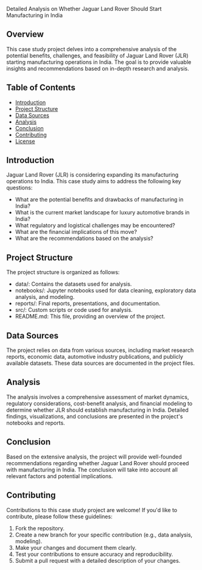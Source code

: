 Detailed Analysis on Whether Jaguar Land Rover Should Start Manufacturing in India

## Overview

This case study project delves into a comprehensive analysis of the potential benefits, challenges, and feasibility of Jaguar Land Rover (JLR) starting manufacturing operations in India. The goal is to provide valuable insights and recommendations based on in-depth research and analysis.

## Table of Contents

- [Introduction](#introduction)
- [Project Structure](#project-structure)
- [Data Sources](#data-sources)
- [Analysis](#analysis)
- [Conclusion](#conclusion)
- [Contributing](#contributing)
- [License](#license)

## Introduction

Jaguar Land Rover (JLR) is considering expanding its manufacturing operations to India. This case study aims to address the following key questions:
- What are the potential benefits and drawbacks of manufacturing in India?
- What is the current market landscape for luxury automotive brands in India?
- What regulatory and logistical challenges may be encountered?
- What are the financial implications of this move?
- What are the recommendations based on the analysis?

## Project Structure

The project structure is organized as follows:

- data/: Contains the datasets used for analysis.
- notebooks/: Jupyter notebooks used for data cleaning, exploratory data analysis, and modeling.
- reports/: Final reports, presentations, and documentation.
- src/: Custom scripts or code used for analysis.
- README.md: This file, providing an overview of the project.

## Data Sources

The project relies on data from various sources, including market research reports, economic data, automotive industry publications, and publicly available datasets. These data sources are documented in the project files.

## Analysis

The analysis involves a comprehensive assessment of market dynamics, regulatory considerations, cost-benefit analysis, and financial modeling to determine whether JLR should establish manufacturing in India. Detailed findings, visualizations, and conclusions are presented in the project's notebooks and reports.

## Conclusion

Based on the extensive analysis, the project will provide well-founded recommendations regarding whether Jaguar Land Rover should proceed with manufacturing in India. The conclusion will take into account all relevant factors and potential implications.

## Contributing

Contributions to this case study project are welcome! If you'd like to contribute, please follow these guidelines:

1. Fork the repository.
2. Create a new branch for your specific contribution (e.g., data analysis, modeling).
3. Make your changes and document them clearly.
4. Test your contributions to ensure accuracy and reproducibility.
5. Submit a pull request with a detailed description of your changes.
